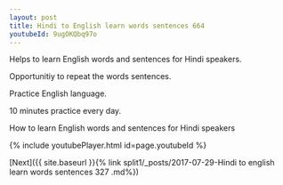 ```yaml
---
layout: post
title: Hindi to English learn words sentences 664 
youtubeId: 9ugOKQbq97o
---
```

 
 
Helps to learn English words and sentences for Hindi speakers.

Opportunitiy to repeat the words sentences. 

Practice English language. 
 
10 minutes practice every day. 
 
How to learn English words and sentences for Hindi speakers 
 
{% include youtubePlayer.html id=page.youtubeId %}
 
 
[Next]({{ site.baseurl }}{% link  split1/_posts/2017-07-29-Hindi to english learn words sentences 327 .md%})
 
